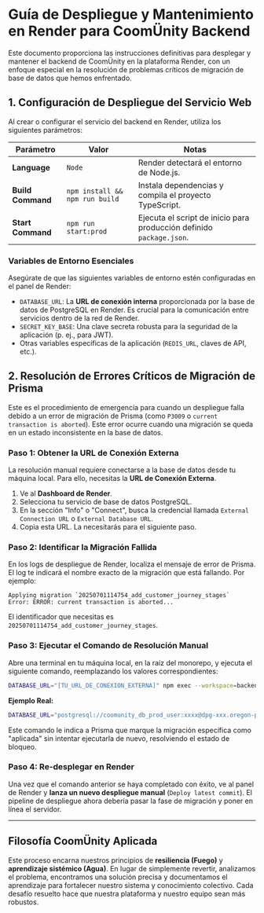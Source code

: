 # Guía de Despliegue y Mantenimiento en Render para CoomÜnity Backend

Este documento proporciona las instrucciones definitivas para desplegar y mantener el backend de CoomÜnity en la plataforma Render, con un enfoque especial en la resolución de problemas críticos de migración de base de datos que hemos enfrentado.

## 1. Configuración de Despliegue del Servicio Web

Al crear o configurar el servicio del backend en Render, utiliza los siguientes parámetros:

| Parámetro       | Valor                                        | Notas                                                              |
| --------------- | -------------------------------------------- | ------------------------------------------------------------------ |
| **Language**    | `Node`                                       | Render detectará el entorno de Node.js.                            |
| **Build Command** | `npm install && npm run build`               | Instala dependencias y compila el proyecto TypeScript.             |
| **Start Command** | `npm run start:prod`                         | Ejecuta el script de inicio para producción definido `package.json`. |

### Variables de Entorno Esenciales

Asegúrate de que las siguientes variables de entorno estén configuradas en el panel de Render:

-   `DATABASE_URL`: La **URL de conexión interna** proporcionada por la base de datos de PostgreSQL en Render. Es crucial para la comunicación entre servicios dentro de la red de Render.
-   `SECRET_KEY_BASE`: Una clave secreta robusta para la seguridad de la aplicación (p. ej., para JWT).
-   Otras variables específicas de la aplicación (`REDIS_URL`, claves de API, etc.).

## 2. Resolución de Errores Críticos de Migración de Prisma

Este es el procedimiento de emergencia para cuando un despliegue falla debido a un error de migración de Prisma (como `P3009` o `current transaction is aborted`). Este error ocurre cuando una migración se queda en un estado inconsistente en la base de datos.

### Paso 1: Obtener la URL de Conexión Externa

La resolución manual requiere conectarse a la base de datos desde tu máquina local. Para ello, necesitas la **URL de Conexión Externa**.

1.  Ve al **Dashboard de Render**.
2.  Selecciona tu servicio de base de datos PostgreSQL.
3.  En la sección "Info" o "Connect", busca la credencial llamada `External Connection URL` o `External Database URL`.
4.  Copia esta URL. La necesitarás para el siguiente paso.

### Paso 2: Identificar la Migración Fallida

En los logs de despliegue de Render, localiza el mensaje de error de Prisma. El log te indicará el nombre exacto de la migración que está fallando. Por ejemplo:

```
Applying migration `20250701114754_add_customer_journey_stages`
Error: ERROR: current transaction is aborted...
```

El identificador que necesitas es `20250701114754_add_customer_journey_stages`.

### Paso 3: Ejecutar el Comando de Resolución Manual

Abre una terminal en tu máquina local, en la raíz del monorepo, y ejecuta el siguiente comando, reemplazando los valores correspondientes:

```bash
DATABASE_URL="[TU_URL_DE_CONEXION_EXTERNA]" npm exec --workspace=backend -- npx prisma migrate resolve --applied [ID_DE_LA_MIGRACION_FALLIDA]
```

**Ejemplo Real:**

```bash
DATABASE_URL="postgresql://coomunity_db_prod_user:xxxx@dpg-xxx.oregon-postgres.render.com/coomunity_db_prod" npm exec --workspace=backend -- npx prisma migrate resolve --applied 20250701114754_add_customer_journey_stages
```

Este comando le indica a Prisma que marque la migración específica como "aplicada" sin intentar ejecutarla de nuevo, resolviendo el estado de bloqueo.

### Paso 4: Re-desplegar en Render

Una vez que el comando anterior se haya completado con éxito, ve al panel de Render y **lanza un nuevo despliegue manual** (`Deploy latest commit`). El pipeline de despliegue ahora debería pasar la fase de migración y poner en línea el servidor.

---

## Filosofía CoomÜnity Aplicada

Este proceso encarna nuestros principios de **resiliencia (Fuego)** y **aprendizaje sistémico (Agua)**. En lugar de simplemente revertir, analizamos el problema, encontramos una solución precisa y documentamos el aprendizaje para fortalecer nuestro sistema y conocimiento colectivo. Cada desafío resuelto hace que nuestra plataforma y nuestro equipo sean más robustos. 

